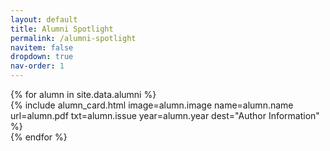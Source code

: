 ```yaml
---
layout: default
title: Alumni Spotlight
permalink: /alumni-spotlight
navitem: false
dropdown: true
nav-order: 1
---
```

<div class="row row-cols-1 row-cols-md-4 g-4">
  {% for alumn in site.data.alumni %}    
    <div class="col">
      {% include alumn_card.html image=alumn.image name=alumn.name url=alumn.pdf txt=alumn.issue year=alumn.year dest="Author Information" %}
    </div>  
  {% endfor %}
</div>
